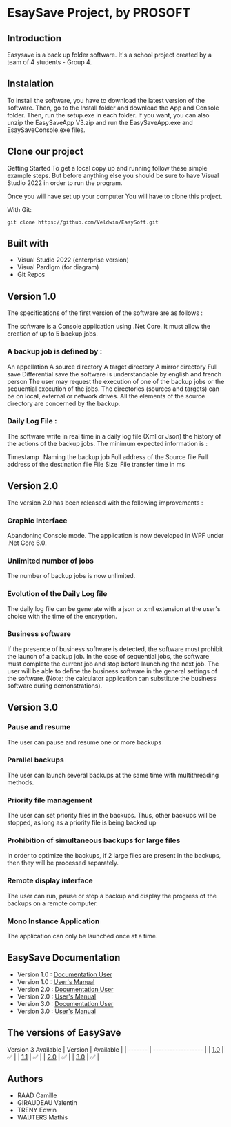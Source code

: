 # EsaySave Project, by PROSOFT

## Introduction

Easysave is a back up folder software. It's a school project created by a team of 4 students - Group 4.

## Instalation

To install the software, you have to download the latest version of the software. Then, go to the Install folder and download the App and Console folder. Then, run the setup.exe in each folder. If you want, you can also unzip the EasySaveApp V3.zip and run the EasySaveApp.exe and EsaySaveConsole.exe files.

## Clone our project

Getting Started To get a local copy up and running follow these simple example steps. But before anything else you should be sure to have Visual Studio 2022 in order to run the program.

Once you will have set up your computer You will have to clone this project.

With Git:

`git clone https://github.com/Veldwin/EasySoft.git`

## Built with

* Visual Studio 2022 (enterprise version)
* Visual Pardigm (for diagram)
* Git Repos

## Version 1.0

The specifications of the first version of the software are as follows : 

The software is a Console application using .Net Core. It must allow the creation of up to 5 backup jobs.

### A backup job is defined by :

An appellation
A source directory
A target directory
A mirror directory
Full save
Differential save
the software is understandable by english and french person
The user may request the execution of one of the backup jobs or the sequential execution of the jobs. The directories (sources and targets) can be on local, external or network drives. All the elements of the source directory are concerned by the backup.

### Daily Log File :

The software write in real time in a daily log file (Xml or Json) the history of the actions of the backup jobs. The minimum expected information is :

Timestamp  
Naming the backup job
Full address of the Source file
Full address of the destination file
File Size 
File transfer time in ms    

## Version 2.0

The version 2.0 has been released with the following improvements : 

### Graphic Interface

Abandoning Console mode. The application is now developed in WPF under .Net Core 6.0.

### Unlimited number of jobs

The number of backup jobs is now unlimited. 

### Evolution of the Daily Log file

The daily log file can be generate with a json or xml extension at the user's choice with the time of the encryption.

### Business software

If the presence of business software is detected, the software must prohibit the launch of a backup job. In the case of sequential jobs, the software must complete the current job and stop before launching the next job. The user will be able to define the business software in the general settings of the software. (Note: the calculator application can substitute the business software during demonstrations). 

## Version 3.0

### Pause and resume

The user can pause and resume one or more backups

### Parallel backups

The user can launch several backups at the same time with multithreading methods.

### Priority file management

The user can set priority files in the backups. Thus, other backups will be stopped, as long as a priority file is being backed up

### Prohibition of simultaneous backups for large files 

In order to optimize the backups, if 2 large files are present in the backups, then they will be processed separately.

### Remote display interface

The user can run, pause or stop a backup and display the progress of the backups on a remote computer.

### Mono Instance Application

The application can only be launched once at a time.

## EasySave Documentation

* Version 1.0 : [Documentation User](V1/UserDocumentation.md)
* Version 1.0 : [User's Manual](V1/Readme.md)
* Version 2.0 : [Documentation User](V2/EasySave%20V2.0/UserDocumentation.md)
* Version 2.0 : [User's Manual](V2/EasySave%20V2.0/UsersManual.md)
* Version 3.0 : [Documentation User](V3/UserDocumentation.md)
* Version 3.0 : [User's Manual](V3/User%20Manual%20EN.pdf)

## The versions of EasySave

Version	3 Available
| Version | Available          |
| ------- | ------------------ |
|   [1.0](V1/)   | :white_check_mark: |
|   [1.1](https://github.com/Veldwin/EasySoft/tree/V1_1/V1)   | :white_check_mark: |
|   [2.0](V2/EasySave%20V2.0)   | :white_check_mark: |
|   [3.0](V3/EasySave%20V3.0)   | :white_check_mark: |

## Authors

* RAAD Camille
* GIRAUDEAU Valentin
* TRENY Edwin
* WAUTERS Mathis
